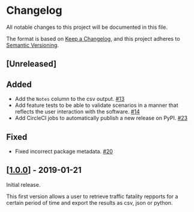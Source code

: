 # Changelog

All notable changes to this project will be documented in this file.

The format is based on [Keep a Changelog](https://keepachangelog.com/en/1.0.0/),
and this project adheres to [Semantic Versioning](https://semver.org/spec/v2.0.0.html).

## [Unreleased]

## Added

- Add the `Notes` column to the csv output. [#13]
- Add feature tests to be able to validate scenarios in a manner that reflects the user interaction with the software. [#14]
- Add CircleCI jobs to automatically publish a new release on PyPI. [#23]

## Fixed

- Fixed incorrect package metadata. [#20]

## [[1.0.0]] - 2019-01-21

Initial release.

This first version allows a user to retrieve traffic fatality repports for a certain period of time and export the results as csv, json or python.

[//]: # (Release links)
[1.0.0]: https://github.com/rgreinho/scrapd/releases/1.0.0

[//]: # (Issue/PR links)
[#13]: https://github.com/rgreinho/scrapd/issues/13
[#14]: https://github.com/rgreinho/scrapd/issues/14
[#20]: https://github.com/rgreinho/scrapd/issues/20
[#23]: https://github.com/rgreinho/scrapd/issues/23
